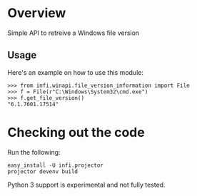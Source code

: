 Overview
========

Simple API to retreive a Windows file version

Usage
-----

Here's an example on how to use this module:

    >>> from infi.winapi.file_version_information import File
    >>> f = File(r"C:\Windows\System32\cmd.exe")
    >>> f.get_file_version()
    "6.1.7601.17514"

Checking out the code
=====================

Run the following:

    easy_install -U infi.projector
    projector devenv build

Python 3 support is experimental and not fully tested.
